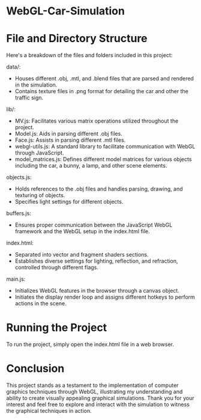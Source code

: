 # WebGL-Car-Simulation
# File and Directory Structure
Here's a breakdown of the files and folders included in this project:

data/: 
  - Houses different .obj, .mtl, and .blend files that are parsed and rendered in the simulation.
  - Contains texture files in .png format for detailing the car and other the traffic sign.

lib/:
  - MV.js: Facilitates various matrix operations utilized throughout the project.
  - Model.js: Aids in parsing different .obj files.
  - Face.js: Assists in parsing different .mtl files.
  - webgl-utils.js: A standard library to facilitate communication with WebGL through JavaScript.
  - model_matrices.js: Defines different model matrices for various objects including the car, a bunny, a lamp, and other scene elements.

objects.js: 
  - Holds references to the .obj files and handles parsing, drawing, and texturing of objects. 
  - Specifies light settings for different objects.

buffers.js: 
  - Ensures proper communication between the JavaScript WebGL framework and the WebGL setup in the index.html file.

index.html: 
  - Separated into vector and fragment shaders sections.
  - Establishes diverse settings for lighting, reflection, and refraction, controlled through different flags.

main.js: 
  - Initializes WebGL features in the browser through a canvas object.
  - Initiates the display render loop and assigns different hotkeys to perform actions in the scene.

# Running the Project
To run the project, simply open the index.html file in a web browser.

# Conclusion
This project stands as a testament to the implementation of computer graphics techniques through WebGL, illustrating my understanding and ability to create visually appealing graphical simulations. Thank you for your interest and feel free to explore and interact with the simulation to witness the graphical techniques in action.
